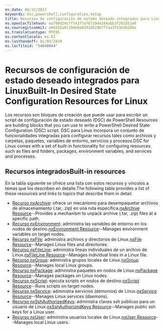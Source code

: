 ```yaml
---
ms.date: 06/12/2017
keywords: dsc,powershell,configuration,setup
title: Recursos de configuración de estado deseado integrados para Linux
ms.openlocfilehash: ea700d24c7ff4377af671944184abb3f201852e8
ms.sourcegitcommit: e04292a9c10de9a8391d529b7f7aa3753b362dbe
ms.translationtype: MTE95
ms.contentlocale: es-ES
ms.lasthandoff: 01/04/2019
ms.locfileid: "54048044"
---
```

# <a name="built-in-desired-state-configuration-resources-for-linux"></a><span data-ttu-id="c58c0-103">Recursos de configuración de estado deseado integrados para Linux</span><span class="sxs-lookup"><span data-stu-id="c58c0-103">Built-In Desired State Configuration Resources for Linux</span></span>

<span data-ttu-id="c58c0-104">Los recursos son bloques de creación que puede usar para escribir un script de configuración de estado deseado (DSC) de PowerShell.</span><span class="sxs-lookup"><span data-stu-id="c58c0-104">Resources are building blocks that you can use to write a PowerShell Desired State Configuration (DSC) script.</span></span> <span data-ttu-id="c58c0-105">DSC para Linux incorpora un conjunto de funcionalidades integradas para configurar recursos tales como archivos y carpetas, paquetes, variables de entorno, servicios y procesos.</span><span class="sxs-lookup"><span data-stu-id="c58c0-105">DSC for Linux comes with a set of built-in functionality for configuring resources such as files and folders, packages, environment variables, and services and processes.</span></span>

## <a name="built-in-resources"></a><span data-ttu-id="c58c0-106">Recursos integrados</span><span class="sxs-lookup"><span data-stu-id="c58c0-106">Built-in resources</span></span>

<span data-ttu-id="c58c0-107">En la tabla siguiente se ofrece una lista con estos recursos y vínculos a temas que los describen en detalle.</span><span class="sxs-lookup"><span data-stu-id="c58c0-107">The following table provides a list of these resources and links to topics that describe them in detail.</span></span>

* <span data-ttu-id="c58c0-108">[Recurso nxArchive](lnxArchiveResource.md): ofrece un mecanismo para desempaquetar archivos de almacenamiento (.tar, .zip) en una ruta específica.</span><span class="sxs-lookup"><span data-stu-id="c58c0-108">[nxArchive Resource](lnxArchiveResource.md)--Provides a mechanism to unpack archive (.tar, .zip) files at a specific path.</span></span>
* <span data-ttu-id="c58c0-109">[Recurso nxEnvironment](lnxEnvironmentResource.md): administra las variables de entorno en los nodos de destino.</span><span class="sxs-lookup"><span data-stu-id="c58c0-109">[nxEnvironment Resource](lnxEnvironmentResource.md)--Manages environment variables on target nodes.</span></span>
* <span data-ttu-id="c58c0-110">[Recurso nxFile](lnxFileResource.md): administra archivos y directorios de Linux.</span><span class="sxs-lookup"><span data-stu-id="c58c0-110">[nxFile Resource](lnxFileResource.md)--Manages Linux files and directories.</span></span>
* <span data-ttu-id="c58c0-111">[Recurso nxFileLine](lnxFileLineResource.md): administra líneas individuales de un archivo de Linux.</span><span class="sxs-lookup"><span data-stu-id="c58c0-111">[nxFileLine Resource](lnxFileLineResource.md)--Manages individual lines in a Linux file.</span></span>
* <span data-ttu-id="c58c0-112">[Recurso nxGroup](lnxGroupResource.md): administra grupos locales de Linux.</span><span class="sxs-lookup"><span data-stu-id="c58c0-112">[nxGroup Resource](lnxGroupResource.md)--Manages local Linux groups.</span></span>
* <span data-ttu-id="c58c0-113">[Recurso nxPackage](lnxPackageResource.md): administra paquetes en nodos de Linux.</span><span class="sxs-lookup"><span data-stu-id="c58c0-113">[nxPackage Resource](lnxPackageResource.md)--Manages packages on Linux nodes.</span></span>
* <span data-ttu-id="c58c0-114">[Recurso nxScript](lnxScriptResource.md): ejecuta scripts en nodos de destino.</span><span class="sxs-lookup"><span data-stu-id="c58c0-114">[nxScript Resource](lnxScriptResource.md)--Runs scripts on target nodes.</span></span>
* <span data-ttu-id="c58c0-115">[Recurso nxService](lnxServiceResource.md): administra servicios (demonios) de Linux.</span><span class="sxs-lookup"><span data-stu-id="c58c0-115">[nxService Resource](lnxServiceResource.md)--Manages Linux services (daemons).</span></span>
* <span data-ttu-id="c58c0-116">[Recurso nxSshAuthorizedKeys](lnxSshAuthorizedKeysResource.md): administra claves ssh públicas para un usuario de Linux.</span><span class="sxs-lookup"><span data-stu-id="c58c0-116">[nxSshAuthorizedKeys Resource](lnxSshAuthorizedKeysResource.md)--Manages public ssh keys for a Linux user.</span></span>
* <span data-ttu-id="c58c0-117">[Recurso nxUser](lnxUserResource.md): administra usuarios locales de Linux.</span><span class="sxs-lookup"><span data-stu-id="c58c0-117">[nxUser Resource](lnxUserResource.md)--Manages local Linux users.</span></span>